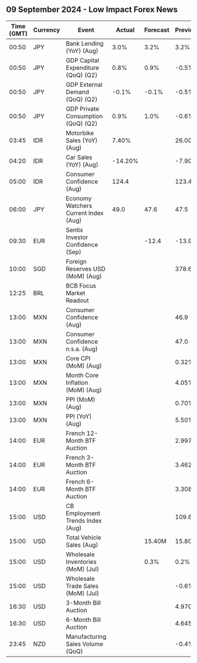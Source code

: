 ## 09 September 2024 - Low Impact Forex News

| Time (GMT) | Currency | Event | Actual | Forecast | Previous |
|------|----------|-------|--------|----------|----------|
| 00:50 | JPY | Bank Lending (YoY) (Aug) | 3.0% | 3.2% | 3.2% |
| 00:50 | JPY | GDP Capital Expenditure (QoQ) (Q2) | 0.8% | 0.9% | -0.5% |
| 00:50 | JPY | GDP External Demand (QoQ) (Q2) | -0.1% | -0.1% | -0.5% |
| 00:50 | JPY | GDP Private Consumption (QoQ) (Q2) | 0.9% | 1.0% | -0.6% |
| 03:45 | IDR | Motorbike Sales (YoY) (Aug) | 7.40% |  | 26.00% |
| 04:20 | IDR | Car Sales (YoY) (Aug) | -14.20% |  | -7.90% |
| 05:00 | IDR | Consumer Confidence (Aug) | 124.4 |  | 123.4 |
| 06:00 | JPY | Economy Watchers Current Index (Aug) | 49.0 | 47.6 | 47.5 |
| 09:30 | EUR | Sentix Investor Confidence (Sep) |  | -12.4 | -13.9 |
| 10:00 | SGD | Foreign Reserves USD (MoM) (Aug) |  |  | 378.6B |
| 12:25 | BRL | BCB Focus Market Readout |  |  |  |
| 13:00 | MXN | Consumer Confidence (Aug) |  |  | 46.9 |
| 13:00 | MXN | Consumer Confidence n.s.a. (Aug) |  |  | 47.0 |
| 13:00 | MXN | Core CPI (MoM) (Aug) |  |  | 0.32% |
| 13:00 | MXN | Month Core Inflation (MoM) (Aug) |  |  | 4.05% |
| 13:00 | MXN | PPI (MoM) (Aug) |  |  | 0.70% |
| 13:00 | MXN | PPI (YoY) (Aug) |  |  | 5.50% |
| 14:00 | EUR | French 12-Month BTF Auction |  |  | 2.997% |
| 14:00 | EUR | French 3-Month BTF Auction |  |  | 3.462% |
| 14:00 | EUR | French 6-Month BTF Auction |  |  | 3.308% |
| 15:00 | USD | CB Employment Trends Index (Aug) |  |  | 109.61 |
| 15:00 | USD | Total Vehicle Sales (Aug) |  | 15.40M | 15.80M |
| 15:00 | USD | Wholesale Inventories (MoM) (Jul) |  | 0.3% | 0.2% |
| 15:00 | USD | Wholesale Trade Sales (MoM) (Jul) |  |  | -0.6% |
| 16:30 | USD | 3-Month Bill Auction |  |  | 4.970% |
| 16:30 | USD | 6-Month Bill Auction |  |  | 4.645% |
| 23:45 | NZD | Manufacturing Sales Volume (QoQ) |  |  | -0.4% |

